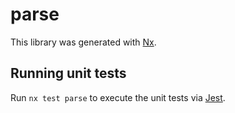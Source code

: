 # parse

This library was generated with [Nx](https://nx.dev).

## Running unit tests

Run `nx test parse` to execute the unit tests via [Jest](https://jestjs.io).

